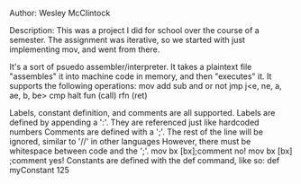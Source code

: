 Author:
  Wesley McClintock

Description:
  This was a project I did for school over the course of a semester. The assignment was iterative, so we started with just   implementing mov, and went from there. 

It's a sort of psuedo assembler/interpreter. It takes a plaintext file "assembles" it into machine code in memory, and then "executes" it. It supports the following operations:
        mov
        add
        sub
        and
        or
        not
        jmp
        j<e, ne, a, ae, b, be>
        cmp
        halt
        fun (call)
        rfn (ret)
        
Labels, constant definition, and comments are all supported. 
  Labels are defined by appending a ':'. They are referenced just like hardcoded numbers
  Comments are defined with a ';'. The rest of the line will be ignored, similar to '//' in other languages
    However, there must be whitespace between code and the ';'.
        mov bx [bx];comment    no!
        mov bx [bx] ;comment   yes!
  Constants are defined with the def command, like so: 
        def myConstant 125


        
        




